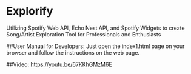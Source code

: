 # Explorify

Utilizing Spotify Web API, Echo Nest API, and Spotify Widgets to create Song/Artist Exploration Tool for Professionals and Enthusiasts

##User Manual for Developers:
Just open the index1.html page on your browser and follow the instructions on the web page.

##Video:
https://youtu.be/67KKhGMzM6E